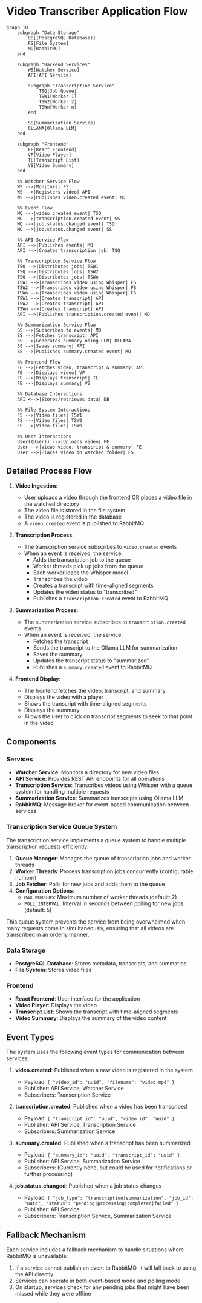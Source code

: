 # Video Transcriber Application Flow

```mermaid
graph TD
    subgraph "Data Storage"
        DB[(PostgreSQL Database)]
        FS[File System]
        MQ[RabbitMQ]
    end

    subgraph "Backend Services"
        WS[Watcher Service]
        API[API Service]

        subgraph "Transcription Service"
            TSQ[Job Queue]
            TSW1[Worker 1]
            TSW2[Worker 2]
            TSWn[Worker n]
        end

        SS[Summarization Service]
        OLLAMA[Ollama LLM]
    end

    subgraph "Frontend"
        FE[React Frontend]
        VP[Video Player]
        TL[Transcript List]
        VS[Video Summary]
    end

    %% Watcher Service Flow
    WS -->|Monitors| FS
    WS -->|Registers video| API
    WS -->|Publishes video.created event| MQ

    %% Event Flow
    MQ -->|video.created event| TSQ
    MQ -->|transcription.created event| SS
    MQ -->|job.status.changed event| TSQ
    MQ -->|job.status.changed event| SS

    %% API Service Flow
    API -->|Publishes events| MQ
    API -->|Creates transcription job| TSQ

    %% Transcription Service Flow
    TSQ -->|Distributes jobs| TSW1
    TSQ -->|Distributes jobs| TSW2
    TSQ -->|Distributes jobs| TSWn
    TSW1 -->|Transcribes video using Whisper| FS
    TSW2 -->|Transcribes video using Whisper| FS
    TSWn -->|Transcribes video using Whisper| FS
    TSW1 -->|Creates transcript| API
    TSW2 -->|Creates transcript| API
    TSWn -->|Creates transcript| API
    API -->|Publishes transcription.created event| MQ

    %% Summarization Service Flow
    SS -->|Subscribes to events| MQ
    SS -->|Fetches transcript| API
    SS -->|Generates summary using LLM| OLLAMA
    SS -->|Saves summary| API
    SS -->|Publishes summary.created event| MQ

    %% Frontend Flow
    FE -->|Fetches video, transcript & summary| API
    FE -->|Displays video| VP
    FE -->|Displays transcript| TL
    FE -->|Displays summary| VS

    %% Database Interactions
    API <-->|Stores/retrieves data| DB

    %% File System Interactions
    FS -->|Video files| TSW1
    FS -->|Video files| TSW2
    FS -->|Video files| TSWn

    %% User Interactions
    User((User)) -->|Uploads video| FE
    User -->|Views video, transcript & summary| FE
    User -->|Places video in watched folder| FS
```

## Detailed Process Flow

1. **Video Ingestion**:

   - User uploads a video through the frontend OR places a video file in the watched directory
   - The video file is stored in the file system
   - The video is registered in the database
   - A `video.created` event is published to RabbitMQ

2. **Transcription Process**:

   - The transcription service subscribes to `video.created` events
   - When an event is received, the service:
     - Adds the transcription job to the queue
     - Worker threads pick up jobs from the queue
     - Each worker loads the Whisper model
     - Transcribes the video
     - Creates a transcript with time-aligned segments
     - Updates the video status to "transcribed"
     - Publishes a `transcription.created` event to RabbitMQ

3. **Summarization Process**:

   - The summarization service subscribes to `transcription.created` events
   - When an event is received, the service:
     - Fetches the transcript
     - Sends the transcript to the Ollama LLM for summarization
     - Saves the summary
     - Updates the transcript status to "summarized"
     - Publishes a `summary.created` event to RabbitMQ

4. **Frontend Display**:
   - The frontend fetches the video, transcript, and summary
   - Displays the video with a player
   - Shows the transcript with time-aligned segments
   - Displays the summary
   - Allows the user to click on transcript segments to seek to that point in the video

## Components

### Services

- **Watcher Service**: Monitors a directory for new video files
- **API Service**: Provides REST API endpoints for all operations
- **Transcription Service**: Transcribes videos using Whisper with a queue system for handling multiple requests
- **Summarization Service**: Summarizes transcripts using Ollama LLM
- **RabbitMQ**: Message broker for event-based communication between services

### Transcription Service Queue System

The transcription service implements a queue system to handle multiple transcription requests efficiently:

1. **Queue Manager**: Manages the queue of transcription jobs and worker threads
2. **Worker Threads**: Process transcription jobs concurrently (configurable number)
3. **Job Fetcher**: Polls for new jobs and adds them to the queue
4. **Configuration Options**:
   - `MAX_WORKERS`: Maximum number of worker threads (default: 2)
   - `POLL_INTERVAL`: Interval in seconds between polling for new jobs (default: 5)

This queue system prevents the service from being overwhelmed when many requests come in simultaneously, ensuring that all videos are transcribed in an orderly manner.

### Data Storage

- **PostgreSQL Database**: Stores metadata, transcripts, and summaries
- **File System**: Stores video files

### Frontend

- **React Frontend**: User interface for the application
- **Video Player**: Displays the video
- **Transcript List**: Shows the transcript with time-aligned segments
- **Video Summary**: Displays the summary of the video content

## Event Types

The system uses the following event types for communication between services:

1. **video.created**: Published when a new video is registered in the system

   - Payload: `{ "video_id": "uuid", "filename": "video.mp4" }`
   - Publisher: API Service, Watcher Service
   - Subscribers: Transcription Service

2. **transcription.created**: Published when a video has been transcribed

   - Payload: `{ "transcript_id": "uuid", "video_id": "uuid" }`
   - Publisher: API Service, Transcription Service
   - Subscribers: Summarization Service

3. **summary.created**: Published when a transcript has been summarized

   - Payload: `{ "summary_id": "uuid", "transcript_id": "uuid" }`
   - Publisher: API Service, Summarization Service
   - Subscribers: (Currently none, but could be used for notifications or further processing)

4. **job.status.changed**: Published when a job status changes
   - Payload: `{ "job_type": "transcription|summarization", "job_id": "uuid", "status": "pending|processing|completed|failed" }`
   - Publisher: API Service
   - Subscribers: Transcription Service, Summarization Service

## Fallback Mechanism

Each service includes a fallback mechanism to handle situations where RabbitMQ is unavailable:

1. If a service cannot publish an event to RabbitMQ, it will fall back to using the API directly
2. Services can operate in both event-based mode and polling mode
3. On startup, services check for any pending jobs that might have been missed while they were offline
